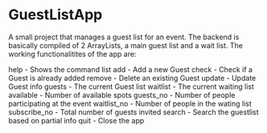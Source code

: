 # GuestListApp
A small project that manages a guest list for an event. The backend is basically compiled of 2 ArrayLists, a main guest list and a wait list.
The working functionalitites of the app are:

help - Shows the command list
add - Add a new Guest
check - Check if a Guest is already added
remove - Delete an existing Guest
update - Update Guest info
guests - The current Guest list
waitlist - The current waiting list
available - Number of available spots
guests_no - Number of people participating at the event
waitlist_no - Number of people in the wating list
subscribe_no - Total number of guests invited
search - Search the guestlist based on partial info
quit - Close the app

